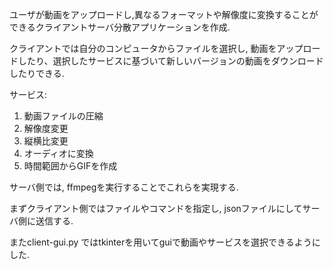 ユーザが動画をアップロードし,異なるフォーマットや解像度に変換することができるクライアントサーバ分散アプリケーションを作成.

クライアントでは自分のコンピュータからファイルを選択し, 動画をアップロードしたり、選択したサービスに基づいて新しいバージョンの動画をダウンロードしたりできる.

サービス:
1. 動画ファイルの圧縮
2. 解像度変更
3. 縦横比変更
4. オーディオに変換
5. 時間範囲からGIFを作成

サーバ側では, ffmpegを実行することでこれらを実現する.

まずクライアント側ではファイルやコマンドを指定し, jsonファイルにしてサーバ側に送信する.

またclient-gui.py ではtkinterを用いてguiで動画やサービスを選択できるようにした.
